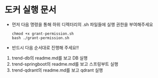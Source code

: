 # 도커 실행 문서
- 먼저 다음 명령을 통해 하위 디렉터리의 .sh 파일들에 실행 권한을 부여해주세요
  ``` shell
  chmod +x grant-permission.sh
  bash ./grant-permission.sh
  ```

- 반드시 다음 순서대로 진행해 주세요!!
1. trend-db의 readme.md를 보고 DB 실행
2. trend-springboot의 readme.md를 보고 스프링부트 실행
3. trend-qdrant의 readme.md를 보고 qdrant 실행
